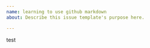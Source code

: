 ```yaml
---
name: learning to use github markdown
about: Describe this issue template's purpose here.

---
```


test
